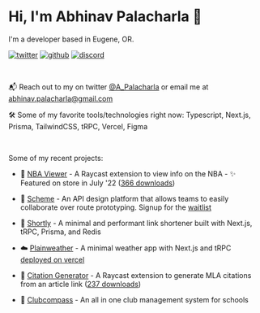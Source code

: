 # Hi, I'm Abhinav Palacharla 👋

I'm a developer based in Eugene, OR.

[![twitter](https://socialize-md.vercel.app/api/badge/twitter)](https://twitter.com/A_Palacharla)
[![github](https://socialize-md.vercel.app/api/badge/github)](https://github.com/AbhinavPalacharla)
[![discord](https://socialize-md.vercel.app/api/badge/discord)](https://discordapp.com/users/290246407145914370)

<br/>

📬 Reach out to my on twitter [@A_Palacharla](https://twitter.com/A_Palacharla) or email me at abhinav.palacharla@gmail.com

🛠 Some of my favorite tools/technologies right now: Typescript, Next.js, Prisma, TailwindCSS, tRPC, Vercel, Figma

<br/>

Some of my recent projects:
- 🏀 [NBA Viewer](https://github.com/AbhinavPalacharla/nba-game-viewer) - A Raycast extension to view info on the NBA - ✨ Featured on store in July '22 ([366 downloads](https://www.raycast.com/AbhinavPalacharla/nba-viewer))

- 🧪 [Scheme](https://github.com/AbhinavPalacharla/scheme) - An API design platform that allows teams to easily collaborate over route prototyping. Signup for the [waitlist](https://scheme-app.com)

- 🔗 [Shortly](https://github.com/AbhinavPalacharla/shortly) - A minimal and performant link shortener built with Next.js, tRPC, Prisma, and Redis

- ☁️ [Plainweather](https://github.com/AbhinavPalacharla/plainweather) - A minimal weather app with Next.js and tRPC [deployed on vercel](https://plainweather.vercel.app)

- 📝 [Citation Generator](https://github.com/AbhinavPalacharla/citation-generator) - A Raycast extension to generate MLA citations from an article link ([237 downloads](https://www.raycast.com/AbhinavPalacharla/citation-generator))

- 🧭 [Clubcompass](https://github.com/clubcompass/clubcompass.net) - An all in one club management system for schools
